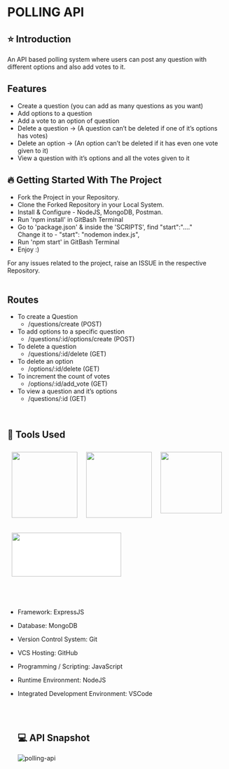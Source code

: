 # POLLING API

## ⭐ Introduction

An API based polling system where users can post any question with different options and also add votes to it.
<br/>

## Features

- Create a question (you can add as many questions as you want)
- Add options to a question
- Add a vote to an option of question
- Delete a question → (A question can’t be deleted if one of it’s options has votes)
- Delete an option → (An option can’t be deleted if it has even one vote given to it)
- View a question with it’s options and all the votes given to it

## 🔥 Getting Started With The Project

- Fork the Project in your Repository.
- Clone the Forked Repository in your Local System.
- Install & Configure - NodeJS, MongoDB, Postman.
- Run 'npm install' in GitBash Terminal
- Go to 'package.json' & inside the 'SCRIPTS', find "start":"...." <br/>
  Change it to - "start": "nodemon index.js",
- Run 'npm start' in GitBash Terminal
- Enjoy :)

For any issues related to the project, raise an ISSUE in the respective Repository.
<br/>
<br/>

## Routes

- To create a Question
  - /questions/create (POST)
- To add options to a specific question
  - /questions/:id/options/create (POST)
- To delete a question
  - /questions/:id/delete (GET)
- To delete an option
  - /options/:id/delete (GET)
- To increment the count of votes
  - /options/:id/add_vote (GET)
- To view a question and it’s options
  - /questions/:id (GET)

<br/>

## 🔨 Tools Used

<div style ="display:flex; flex-wrap:wrap; flex-grow:1">

<img width="150" src="https://www.brainfuel.io/images/node-js-new.png" style="margin: 10px">
<img height="150" width="150" src="https://icon-library.com/images/d234566f9d.png" style="margin: 10px">
<img height="140" width="140" src="https://code.visualstudio.com/assets/apple-touch-icon.png" style="margin: 10px">

<img height="100" width="250" src="https://cdn.buttercms.com/2q5r816LTo2uE9j7Ntic"
style="margin: 10px; background: white">

</div>

   <br/>
   <br/>

- Framework: ExpressJS
- Database: MongoDB
- Version Control System: Git
- VCS Hosting: GitHub
- Programming / Scripting: JavaScript
- Runtime Environment: NodeJS
- Integrated Development Environment: VSCode

  <br/>
  <br/>

  ## 💻 API Snapshot
  ![polling-api](https://user-images.githubusercontent.com/84366054/206868539-dca77dc6-a546-4c2d-8009-6b923e3fb98a.PNG)


